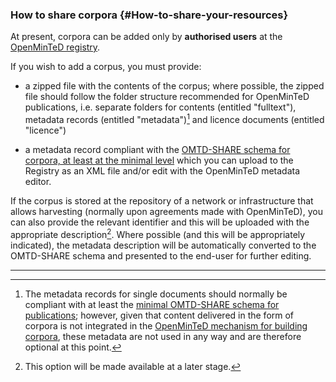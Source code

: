 ### How to share corpora {#How-to-share-your-resources}

At present, corpora can be added only by **authorised users** at the [OpenMinTeD registry](https://services.openminted.eu/resourceRegistration/corpus/upload).

If you wish to add a corpus, you must provide:

* a zipped file with the contents of the corpus; where possible, the zipped file should follow the folder structure recommended for OpenMinTeD publications, i.e. separate folders for contents \(entitled "fulltext"\), metadata records \(entitled "metadata"\)[^1] and licence documents \(entitled "licence"\)

* a metadata record compliant with the [OMTD-SHARE schema for corpora, at least at the minimal level](/guidelines_for_providers_of_corpora/recommended_schema_for_corpora.md) which you can upload to the Registry as an XML file and/or edit with the OpenMinTeD metadata editor.

If the corpus is stored at the repository of a network or infrastructure that allows harvesting \(normally upon agreements made with OpenMinTeD\), you can also provide the relevant identifier and this will be uploaded with the appropriate description[^2]. Where possible \(and this will be appropriately indicated\), the metadata description will be automatically converted to the OMTD-SHARE schema and presented to the end-user for further editing.

---

[^1]: The metadata records for single documents should normally be compliant with at least the [minimal OMTD-SHARE schema for publications](/guidelines_for_providers_of_publications/recommended_schema_for_publications.md); however, given that content delivered in the form of corpora is not integrated in the [OpenMinTeD mechanism for building corpora](/deployment-scenario-of-publications-in-openminted.md), these metadata are not used in any way and are therefore optional at this point. 
[^2]: This option will be made available at a later stage.


